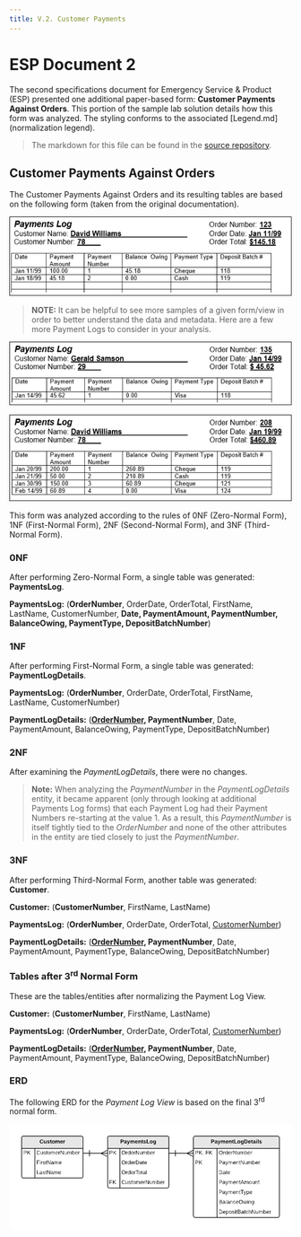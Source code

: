 ```yaml
---
title: V.2. Customer Payments
---
```

# ESP Document 2

The second specifications document for Emergency Service & Product (ESP) presented one additional paper-based form: **Customer Payments Against Orders**. This portion of the sample lab solution details how this form was analyzed. The styling conforms to the associated [Legend.md](normalization legend).

> The markdown for this file can be found in the [source repository](https://raw.githubusercontent.com/DMIT-1508/DMIT-1508.github.io/dev/demos/esp/specs/ESP-2.md).

## Customer Payments Against Orders

The Customer Payments Against Orders and its resulting tables are based on the following form (taken from the original documentation).

![](./ESP-2-Payments-Log-View-A.png)

> **NOTE:** It can be helpful to see more samples of a given form/view in order to better understand the data and metadata. Here are a few more Payment Logs to consider in your analysis.

![](./ESP-2-Payments-Log-View-B.png)

![](./ESP-2-Payments-Log-View-C.png)
 
This form was analyzed according to the rules of 0NF (Zero-Normal Form), 1NF (First-Normal Form), 2NF (Second-Normal Form), and 3NF (Third-Normal Form).

### 0NF

After performing Zero-Normal Form, a single table was generated: **PaymentsLog**.

**PaymentsLog:** (<b class="pk">OrderNumber</b>, OrderDate, OrderTotal, FirstName, LastName, CustomerNumber, <b class="rg">Date, PaymentAmount, PaymentNumber, BalanceOwing, PaymentType, DepositBatchNumber</b>)

### 1NF

After performing First-Normal Form, a single table was generated: **PaymentLogDetails**.

**PaymentsLog:** (<b class="pk">OrderNumber</b>, OrderDate, OrderTotal, FirstName, LastName, CustomerNumber)

**PaymentLogDetails:** (<b class="pk"><u class="fk">OrderNumber</u>, PaymentNumber</b>, Date, PaymentAmount, BalanceOwing, PaymentType, DepositBatchNumber)

### 2NF

After examining the *PaymentLogDetails*, there were no changes.

> **Note:** When analyzing the *PaymentNumber* in the *PaymentLogDetails* entity, it became apparent (only through looking at additional Payments Log forms) that each Payment Log had their Payment Numbers re-starting at the value 1. As a result, this *PaymentNumber* is itself tightly tied to the *OrderNumber* and none of the other attributes in the entity are tied closely to just the *PaymentNumber*.

### 3NF

After performing Third-Normal Form, another table was generated: **Customer**.

**Customer:** (<b class="pk">CustomerNumber</b>, FirstName, LastName)

**PaymentsLog:** (<b class="pk">OrderNumber</b>, OrderDate, OrderTotal, <u class="fk">CustomerNumber</u>)

**PaymentLogDetails:** (<b class="pk"><u class="fk">OrderNumber</u>, PaymentNumber</b>, Date, PaymentAmount, PaymentType, BalanceOwing, DepositBatchNumber)

### Tables after 3<sup>rd</sup> Normal Form

These are the tables/entities after normalizing the Payment Log View.

**Customer:** (<b class="pk">CustomerNumber</b>, FirstName, LastName)

**PaymentsLog:** (<b class="pk">OrderNumber</b>, OrderDate, OrderTotal, <u class="fk">CustomerNumber</u>)

**PaymentLogDetails:** (<b class="pk"><u class="fk">OrderNumber</u>, PaymentNumber</b>, Date, PaymentAmount, PaymentType, BalanceOwing, DepositBatchNumber)

### ERD

The following ERD for the *Payment Log View* is based on the final 3<sup>rd</sup> normal form.

![](./ESP-2-ERD-PaymentLogView.png)
